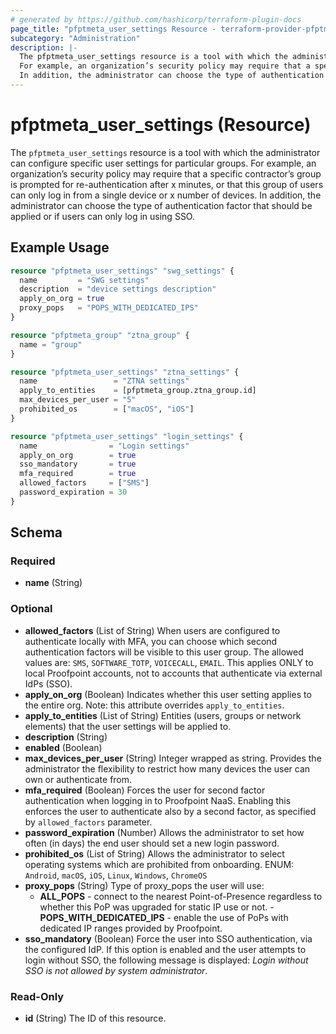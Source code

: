 ```yaml
---
# generated by https://github.com/hashicorp/terraform-plugin-docs
page_title: "pfptmeta_user_settings Resource - terraform-provider-pfptmeta"
subcategory: "Administration"
description: |-
  The pfptmeta_user_settings resource is a tool with which the administrator can configure specific user settings for particular groups.
  For example, an organization’s security policy may require that a specific contractor’s group is prompted for re-authentication after x minutes, or that this group of users can only log in from a single device or x number of devices.
  In addition, the administrator can choose the type of authentication factor that should be applied or if users can only log in using SSO.
---
```


# pfptmeta_user_settings (Resource)

The `pfptmeta_user_settings` resource is a tool with which the administrator can configure specific user settings for particular groups.
For example, an organization’s security policy may require that a specific contractor’s group is prompted for re-authentication after x minutes, or that this group of users can only log in from a single device or x number of devices.
In addition, the administrator can choose the type of authentication factor that should be applied or if users can only log in using SSO.

## Example Usage

```terraform
resource "pfptmeta_user_settings" "swg_settings" {
  name         = "SWG settings"
  description  = "device settings description"
  apply_on_org = true
  proxy_pops   = "POPS_WITH_DEDICATED_IPS"
}

resource "pfptmeta_group" "ztna_group" {
  name = "group"
}

resource "pfptmeta_user_settings" "ztna_settings" {
  name                 = "ZTNA settings"
  apply_to_entities    = [pfptmeta_group.ztna_group.id]
  max_devices_per_user = "5"
  prohibited_os        = ["macOS", "iOS"]
}

resource "pfptmeta_user_settings" "login_settings" {
  name                = "Login settings"
  apply_on_org        = true
  sso_mandatory       = true
  mfa_required        = true
  allowed_factors     = ["SMS"]
  password_expiration = 30
}
```

<!-- schema generated by tfplugindocs -->
## Schema

### Required

- **name** (String)

### Optional

- **allowed_factors** (List of String) When users are configured to authenticate locally with MFA, you can choose which second authentication factors will be visible to this user group. The allowed values are: `SMS`, `SOFTWARE_TOTP`, `VOICECALL`, `EMAIL`.
This applies ONLY to local Proofpoint accounts, not to accounts that authenticate via external IdPs (SSO).
- **apply_on_org** (Boolean) Indicates whether this user setting applies to the entire org. Note: this attribute overrides `apply_to_entities`.
- **apply_to_entities** (List of String) Entities (users, groups or network elements) that the user settings will be applied to.
- **description** (String)
- **enabled** (Boolean)
- **max_devices_per_user** (String) Integer wrapped as string. Provides the administrator the flexibility to restrict how many devices the user can own or authenticate from.
- **mfa_required** (Boolean) Forces the user for second factor authentication when logging in to Proofpoint NaaS. Enabling this enforces the user to authenticate also by a second factor, as specified by `allowed_factors` parameter.
- **password_expiration** (Number) Allows the administrator to set how often (in days) the end user should set a new login password.
- **prohibited_os** (List of String) Allows the administrator to select operating systems which are prohibited from onboarding. ENUM: `Android`, `macOS`, `iOS`, `Linux`, `Windows`, `ChromeOS`
- **proxy_pops** (String) Type of proxy_pops the user will use:
	- **ALL_POPS** - connect to the nearest Point-of-Presence regardless to whether this PoP was upgraded for static IP use or not.	- **POPS_WITH_DEDICATED_IPS** - enable the use of PoPs with dedicated IP ranges provided by Proofpoint.
- **sso_mandatory** (Boolean) Force the user into SSO authentication, via the configured IdP. If this option is enabled and the user attempts to login without SSO, the following message is displayed: *Login without SSO is not allowed by system administrator*.

### Read-Only

- **id** (String) The ID of this resource.
